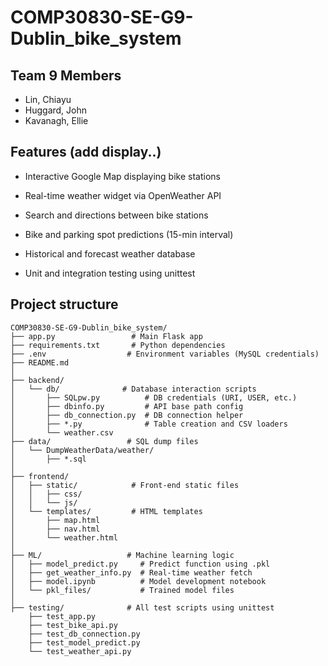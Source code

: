 # COMP30830-SE-G9-Dublin_bike_system

## Team 9 Members
- Lin, Chiayu
- Huggard, John
- Kavanagh, Ellie

## Features (add display..)

- Interactive Google Map displaying bike stations

- Real-time weather widget via OpenWeather API

- Search and directions between bike stations

- Bike and parking spot predictions (15-min interval)

- Historical and forecast weather database

- Unit and integration testing using unittest


## Project structure
```
COMP30830-SE-G9-Dublin_bike_system/
├── app.py                 # Main Flask app
├── requirements.txt       # Python dependencies
├── .env                  # Environment variables (MySQL credentials)
├── README.md
│
├── backend/              
│   └── db/              # Database interaction scripts
│       ├── SQLpw.py          # DB credentials (URI, USER, etc.)
│       ├── dbinfo.py         # API base path config
│       ├── db_connection.py  # DB connection helper
│       ├── *.py              # Table creation and CSV loaders
│       └── weather.csv       
├── data/                 # SQL dump files
│   └── DumpWeatherData/weather/
│       ├── *.sql
│
├── frontend/
│   ├── static/            # Front-end static files
│   │   ├── css/
│   │   └── js/
│   └── templates/         # HTML templates
│       ├── map.html
│       ├── nav.html
│       └── weather.html
│
├── ML/                   # Machine learning logic
│   ├── model_predict.py     # Predict function using .pkl
│   ├── get_weather_info.py  # Real-time weather fetch
│   ├── model.ipynb          # Model development notebook
│   └── pkl_files/           # Trained model files
│
├── testing/              # All test scripts using unittest
    ├── test_app.py
    ├── test_bike_api.py
    ├── test_db_connection.py
    ├── test_model_predict.py
    └── test_weather_api.py
```

